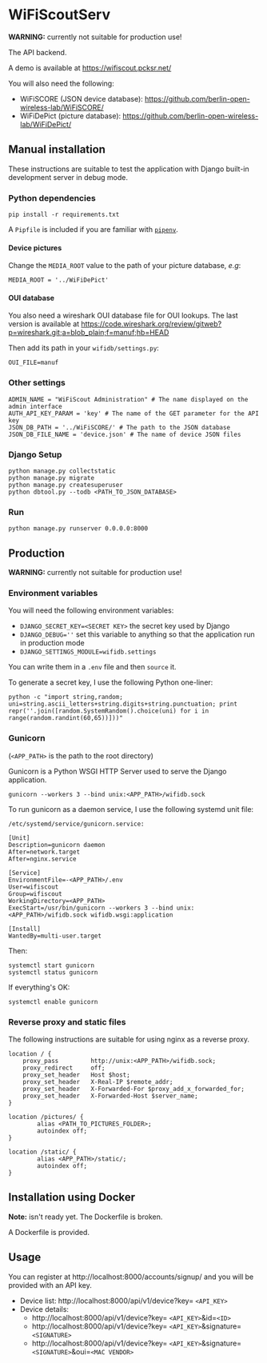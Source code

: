 # WiFiScoutServ

**WARNING:** currently not suitable for production use!

The API backend.

A demo is available at https://wifiscout.pcksr.net/

You will also need the following:
- WiFiSCORE (JSON device database): https://github.com/berlin-open-wireless-lab/WiFiSCORE/
- WiFiDePict (picture database): https://github.com/berlin-open-wireless-lab/WiFiDePict/

## Manual installation

These instructions are suitable to test the application with Django built-in development server in debug mode.

### Python dependencies

```
pip install -r requirements.txt
```

A `Pipfile` is included if you are familiar with [`pipenv`](https://github.com/kennethreitz/pipenv).

#### Device pictures

Change the `MEDIA_ROOT` value to the path of your picture database, *e.g*:

```
MEDIA_ROOT = '../WiFiDePict'
```

#### OUI database

You also need a wireshark OUI database file for OUI lookups. The last version is available at https://code.wireshark.org/review/gitweb?p=wireshark.git;a=blob_plain;f=manuf;hb=HEAD

Then add its path in your `wifidb/settings.py`:

```
OUI_FILE=manuf
```

### Other settings

```
ADMIN_NAME = "WiFiScout Administration" # The name displayed on the admin interface
AUTH_API_KEY_PARAM = 'key' # The name of the GET parameter for the API key
JSON_DB_PATH = '../WiFiSCORE/' # The path to the JSON database
JSON_DB_FILE_NAME = 'device.json' # The name of device JSON files
```

### Django Setup

```
python manage.py collectstatic
python manage.py migrate
python manage.py createsuperuser
python dbtool.py --todb <PATH_TO_JSON_DATABASE>
```

### Run

`python manage.py runserver 0.0.0.0:8000`

## Production

**WARNING:** currently not suitable for production use!

### Environment variables

You will need the following environment variables:

- `DJANGO_SECRET_KEY=<SECRET KEY>` the secret key used by Django
- `DJANGO_DEBUG=''` set this variable to anything so that the application run in production mode
- `DJANGO_SETTINGS_MODULE=wifidb.settings`

You can write them in a `.env` file and then `source` it.

To generate a secret key, I use the following Python one-liner:

```
python -c "import string,random; uni=string.ascii_letters+string.digits+string.punctuation; print repr(''.join([random.SystemRandom().choice(uni) for i in range(random.randint(60,65))]))"
```

### Gunicorn

(`<APP_PATH>` is the path to the root directory)

Gunicorn is a Python WSGI HTTP Server used to serve the Django application.

```
gunicorn --workers 3 --bind unix:<APP_PATH>/wifidb.sock
```

To run gunicorn as a daemon service, I use the following systemd unit file:

`/etc/systemd/service/gunicorn.service:`
```
[Unit]
Description=gunicorn daemon
After=network.target
After=nginx.service

[Service]
EnvironmentFile=-<APP_PATH>/.env
User=wifiscout
Group=wifiscout
WorkingDirectory=<APP_PATH>
ExecStart=/usr/bin/gunicorn --workers 3 --bind unix:<APP_PATH>/wifidb.sock wifidb.wsgi:application

[Install]
WantedBy=multi-user.target
```

Then:
```
systemctl start gunicorn
systemctl status gunicorn
```

If everything's OK:
```
systemctl enable gunicorn
```

### Reverse proxy and static files

The following instructions are suitable for using nginx as a reverse proxy.

```
location / {
    proxy_pass         http://unix:<APP_PATH>/wifidb.sock;
    proxy_redirect     off;
    proxy_set_header   Host $host;
    proxy_set_header   X-Real-IP $remote_addr;
    proxy_set_header   X-Forwarded-For $proxy_add_x_forwarded_for;
    proxy_set_header   X-Forwarded-Host $server_name;
}

location /pictures/ {
        alias <PATH_TO_PICTURES_FOLDER>;
        autoindex off;
}

location /static/ {
        alias <APP_PATH>/static/;
        autoindex off;
}
```

## Installation using Docker

**Note:** isn't ready yet. The Dockerfile is broken.

A Dockerfile is provided.

## Usage

You can register at http://localhost:8000/accounts/signup/ and you will be provided with an API key.

- Device list: http://localhost:8000/api/v1/device?key= `<API_KEY>`
- Device details:
    - http://localhost:8000/api/v1/device?key= `<API_KEY>`&id=`<ID>`
    - http://localhost:8000/api/v1/device?key= `<API_KEY>`&signature=`<SIGNATURE>`
    - http://localhost:8000/api/v1/device?key= `<API_KEY>`&signature=`<SIGNATURE>`&oui=`<MAC VENDOR>`
